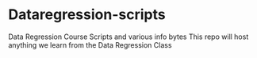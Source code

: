 # Dataregression-scripts
Data Regression Course Scripts and various info bytes
This repo will host anything we learn from the Data Regression Class
